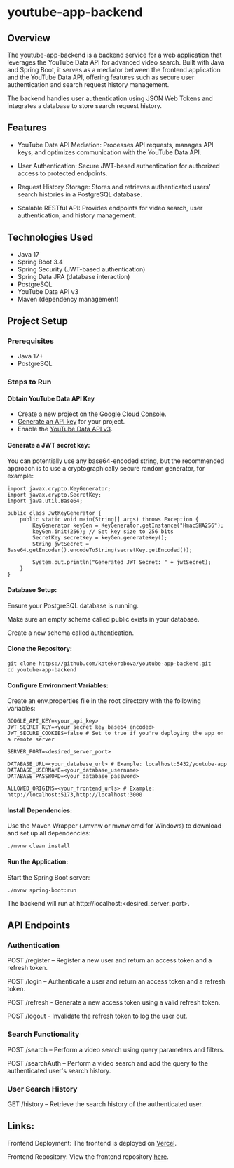 # youtube-app-backend
## Overview
The youtube-app-backend is a backend service for a web application that leverages the YouTube Data API for advanced video search. Built with Java and Spring Boot, it serves as a mediator between the frontend application and the YouTube Data API, offering features such as secure user authentication and search request history management.

The backend handles user authentication using JSON Web Tokens and integrates a database to store search request history.

## Features
- YouTube Data API Mediation: Processes API requests, manages API keys, and optimizes communication with the YouTube Data API.

- User Authentication: Secure JWT-based authentication for authorized access to protected endpoints.

- Request History Storage: Stores and retrieves authenticated users’ search histories in a PostgreSQL database.

- Scalable RESTful API: Provides endpoints for video search, user authentication, and history management.

## Technologies Used
- Java 17
- Spring Boot 3.4
- Spring Security (JWT-based authentication)
- Spring Data JPA (database interaction)
- PostgreSQL
- YouTube Data API v3
- Maven (dependency management)

## Project Setup
### Prerequisites
- Java 17+
- PostgreSQL

### Steps to Run

#### Obtain YouTube Data API Key
- Create a new project on the [Google Cloud Console](https://console.cloud.google.com/projectcreate).
- [Generate an API key](https://console.cloud.google.com/apis/credentials) for your project.
- Enable the [YouTube Data API v3](https://console.cloud.google.com/apis/api/youtube.googleapis.com/).


#### Generate a JWT secret key:
You can potentially use any base64-encoded string, but the recommended approach is to use a cryptographically secure random generator, for example:
```
import javax.crypto.KeyGenerator;
import javax.crypto.SecretKey;
import java.util.Base64;

public class JwtKeyGenerator {
    public static void main(String[] args) throws Exception {
        KeyGenerator keyGen = KeyGenerator.getInstance("HmacSHA256");
        keyGen.init(256); // Set key size to 256 bits
        SecretKey secretKey = keyGen.generateKey();
        String jwtSecret = Base64.getEncoder().encodeToString(secretKey.getEncoded());

        System.out.println("Generated JWT Secret: " + jwtSecret);
    }
}
```

#### Database Setup:
Ensure your PostgreSQL database is running.

Make sure an empty schema called public exists in your database.

Create a new schema called authentication.

#### Clone the Repository:
```
git clone https://github.com/katekorobova/youtube-app-backend.git  
cd youtube-app-backend
```

#### Configure Environment Variables:
Create an env.properties file in the root directory with the following variables:
```
GOOGLE_API_KEY=<your_api_key>
JWT_SECRET_KEY=<your_secret_key_base64_encoded>
JWT_SECURE_COOKIES=false # Set to true if you're deploying the app on a remote server

SERVER_PORT=<desired_server_port>

DATABASE_URL=<your_database_url> # Example: localhost:5432/youtube-app
DATABASE_USERNAME=<your_database_username>
DATABASE_PASSWORD=<your_database_password>

ALLOWED_ORIGINS=<your_frontend_urls> # Example: http://localhost:5173,http://localhost:3000
```

#### Install Dependencies:
Use the Maven Wrapper (./mvnw or mvnw.cmd for Windows) to download and set up all dependencies:
```
./mvnw clean install
```

#### Run the Application:
Start the Spring Boot server:
```
./mvnw spring-boot:run
```
The backend will run at http://localhost:<desired_server_port>.

## API Endpoints
### Authentication
POST /register – Register a new user and return an access token and a refresh token.

POST /login – Authenticate a user and return an access token and a refresh token.

POST /refresh - Generate a new access token using a valid refresh token.

POST /logout - Invalidate the refresh token to log the user out.

### Search Functionality
POST /search – Perform a video search using query parameters and filters.

POST /searchAuth – Perform a video search and add the query to the authenticated user's search history.

### User Search History
GET /history – Retrieve the search history of the authenticated user.

## Links:
Frontend Deployment: The frontend is deployed on [Vercel](https://youtube-app-tawny.vercel.app).

Frontend Repository: View the frontend repository [here](https://github.com/katekorobova/youtube-app).
